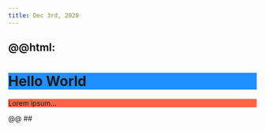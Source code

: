 ```yaml
---
title: Dec 3rd, 2020
---
```


##
##
## @@html: <h1 style="background-color:DodgerBlue;">Hello World</h1>
<p style="background-color:Tomato;">Lorem ipsum...</p>@@
##
